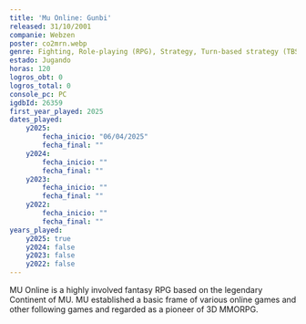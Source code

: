 ```yaml
---
title: 'Mu Online: Gunbi'
released: 31/10/2001
companie: Webzen
poster: co2mrn.webp
genre: Fighting, Role-playing (RPG), Strategy, Turn-based strategy (TBS)
estado: Jugando
horas: 120
logros_obt: 0
logros_total: 0
console_pc: PC
igdbId: 26359
first_year_played: 2025
dates_played:
    y2025:
        fecha_inicio: "06/04/2025"
        fecha_final: ""
    y2024:
        fecha_inicio: ""
        fecha_final: ""
    y2023:
        fecha_inicio: ""
        fecha_final: ""
    y2022:
        fecha_inicio: ""
        fecha_final: ""
years_played:
    y2025: true
    y2024: false
    y2023: false
    y2022: false
---
```


MU Online is a highly involved fantasy RPG based on the legendary Continent of MU.
MU established a basic frame of various online games and other following games and regarded as a pioneer of 3D MMORPG.